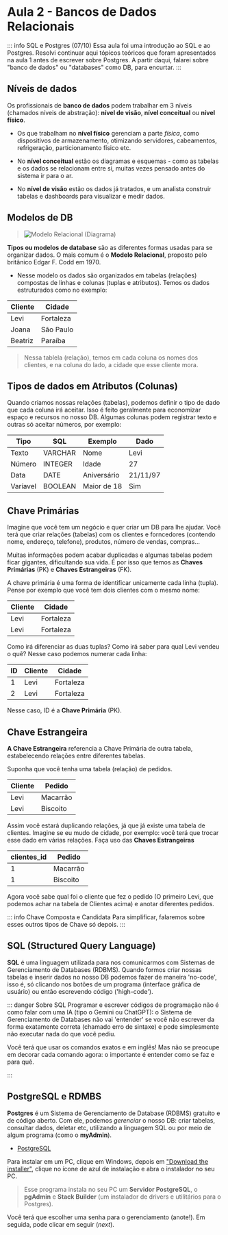 # Aula 2 - Bancos de Dados Relacionais

::: info SQL e Postgres (07/10)
Essa aula foi uma introdução ao SQL e ao Postgres. Resolvi continuar aqui tópicos teóricos que foram apresentados na aula 1 antes de escrever sobre Postgres.
A partir daqui, falarei sobre "banco de dados" ou "databases" como DB, para encurtar.
:::



## Níveis de dados

Os profissionais de **banco de dados** podem trabalhar em 3 níveis (chamados níveis de abstração): **nível de visão**, **nível conceitual** ou **nível físico**.

- Os que trabalham no **nível físico** gerenciam a parte *física*, como dispositivos de armazenamento, otimizando servidores, cabeamentos, refrigeração, particionamento físico etc.

- No **nível conceitual** estão os diagramas e esquemas - como as tabelas e os dados se relacionam entre si, muitas vezes pensado antes do sistema ir para o ar.

- No **nível de visão** estão os dados já tratados, e um analista construir tabelas e dashboards para visualizar e medir dados.


## Modelos de DB




> ![Modelo Relacional (Diagrama)](/modelo-relacional.png)

**Tipos ou modelos de database** são as diferentes formas usadas para se organizar dados. O mais comum é o **Modelo Relacional**, proposto pelo britânico Edgar F. Codd em 1970.

- Nesse modelo os dados são organizados em tabelas (relações) compostas de linhas e colunas (tuplas e atributos). Temos os dados estruturados como no exemplo:

|Cliente|Cidade  | 
|--|--|
| Levi | Fortaleza |
| Joana | São Paulo |
| Beatriz | Paraíba |


> Nessa tablela (relação), temos em cada coluna os nomes dos clientes, e na coluna do lado, a cidade que esse cliente mora. 


## Tipos de dados em Atributos (Colunas)

Quando criamos nossas relações (tabelas), podemos definir o tipo de dado que cada coluna irá aceitar. Isso é feito geralmente para economizar espaço e recursos no nosso DB.
Algumas colunas podem registrar texto e outras só aceitar números, por exemplo:

|Tipo|SQL  | Exemplo | Dado
|--|--|--|--|
| Texto | VARCHAR | Nome | Levi
| Número | INTEGER  | Idade | 27
| Data | DATE | Aniversário | 21/11/97
| Varíavel | BOOLEAN | Maior de 18 | Sim

## Chave Primárias

Imagine que você tem um negócio e quer criar um DB para lhe ajudar. Você terá que criar relações (tabelas) com os clientes e forncedores (contendo nome, endereço, telefone), produtos, número de vendas, compras...

Muitas informações podem acabar duplicadas e algumas tabelas podem ficar gigantes, dificultando sua vida. É por isso que temos as **Chaves Primárias** (PK) e **Chaves Estrangeiras** (FK).

A chave primária é uma forma de identificar unicamente cada linha (tupla). Pense por exemplo que você tem dois clientes com o mesmo nome:

|Cliente|Cidade  | 
|--|--|
| Levi | Fortaleza |
| Levi | Fortaleza |

Como irá diferenciar as duas tuplas? Como irá saber para qual Levi vendeu o quê? Nesse caso podemos numerar cada linha:

|ID | Cliente|Cidade  | 
|--|--|--|
|1 | Levi | Fortaleza |
|2|  Levi | Fortaleza |

Nesse caso, ID é a **Chave Primária** (PK).

## Chave Estrangeira

**A Chave Estrangeira** referencia a Chave Primária de outra tabela, estabelecendo relações entre diferentes tabelas.

Suponha que você tenha uma tabela (relação) de pedidos.

|Cliente|Pedido | 
|--|--|
|Levi | Macarrão |
|Levi | Biscoito |

Assim você estará duplicando relações, já que já existe uma tabela de clientes. Imagine se eu mudo de cidade, por exemplo: você terá que trocar esse dado em várias relações.
Faça uso das **Chaves Estrangeiras**

|clientes_id|Pedido | 
|--|--|
|1 | Macarrão |
|1 | Biscoito |

Agora você sabe qual foi o cliente que fez o pedido (O primeiro Levi, que podemos achar na tabela de Clientes acima) e anotar diferentes pedidos. 

::: info Chave Composta e Candidata
Para simplificar, falaremos sobre esses outros tipos de Chave só depois.
:::


## SQL (Structured Query Language)

**SQL** é uma linguagem utilizada para nos comunicarmos com Sistemas de Gerenciamento de Databases (RDBMS). Quando formos criar nossas tabelas e inserir dados no nosso DB podemos fazer de maneira 'no-code', isso é, só clicando nos botões de um programa (interface gráfica de usuário) ou então escrevendo código ('high-code').


::: danger Sobre SQL
Programar e escrever códigos de programação não é como falar com uma IA (tipo o Gemini ou ChatGPT): o Sistema de Gerenciamento de Databases não vai 'entender' se você não escrever da forma exatamente correta (chamado erro de sintaxe) e pode simplesmente não executar nada do que você pediu. 

Você terá que usar os comandos exatos e em inglês! Mas não se preocupe em decorar cada comando agora: o importante é entender como se faz e para quê.

:::

## PostgreSQL e RDMBS

**Postgres** é um Sistema de Gerenciamento de Database (RDBMS) gratuito e de código aberto. Com ele, podemos *gerenciar* o nosso DB: criar tabelas, consultar dados, deletar etc, utilizando a linguagem SQL ou por meio de algum programa (como o **myAdmin**). 

- [PostgreSQL](https://www.postgresql.org/download/)

Para instalar em um PC, clique em Windows, depois em 
["Download the installer"](https://www.enterprisedb.com/downloads/postgres-postgresql-downloads), clique no ícone de azul de instalação e abra o instalador no seu PC.  
 > Esse programa instala no seu PC um **Servidor PostgreSQL**, o **pgAdmin** e **Stack Builder** (um instalador de drivers e utilitários para o Postgres).

 Você terá que escolher uma senha para o gerenciamento (anote!). Em seguida, pode clicar em seguir (*next*).